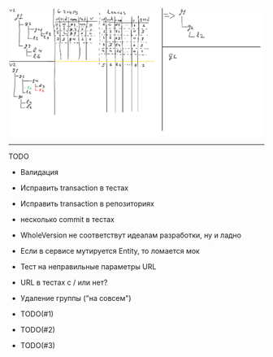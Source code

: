 ![Alt text](ActionSchema.png?raw=true "Schema")

----------
TODO
- Валидация
- Исправить transaction в тестах 
- Исправить transaction в репозиториях
- несколько commit в тестах
- WholeVersion не соответствут идеалам разработки, ну и ладно
- Если в сервисе мутируется Entity, то ломается мок
- Тест на неправильные параметры URL
- URL в тестах с / или нет?

- Удаление группы ("на совсем")
- TODO(#1)
- TODO(#2)
- TODO(#3)